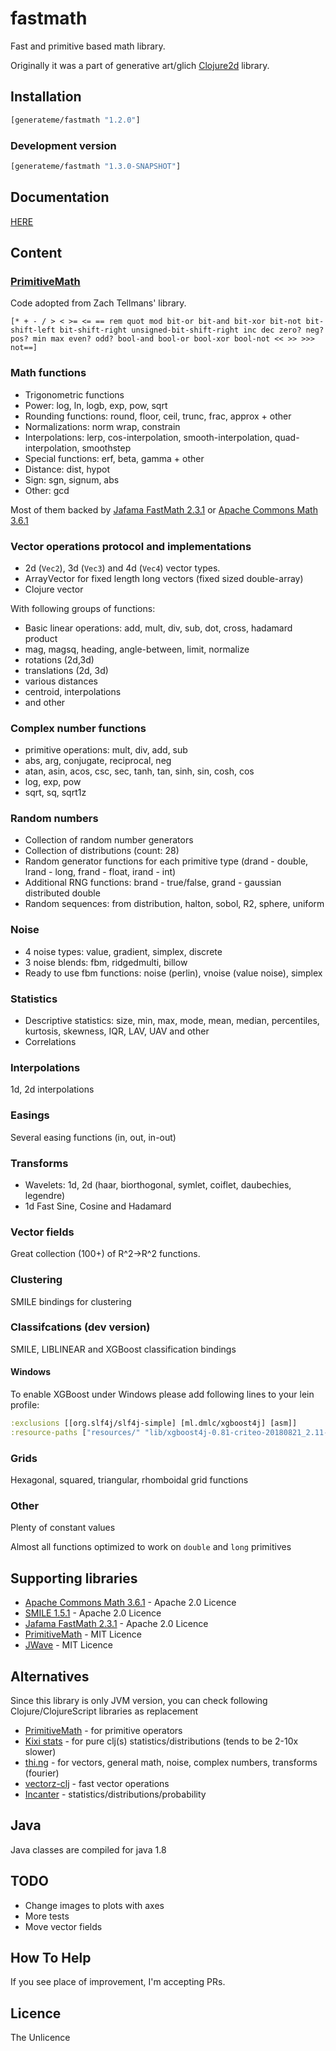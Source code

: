 # fastmath

Fast and primitive based math library.

Originally it was a part of generative art/glich [Clojure2d](https://github.com/Clojure2D/clojure2d) library.

## Installation

```clojure
[generateme/fastmath "1.2.0"]
```

### Development version

```clojure
[generateme/fastmath "1.3.0-SNAPSHOT"]
```

## Documentation

[HERE](https://generateme.github.io/fastmath/index.html)

## Content

### [PrimitiveMath](https://github.com/ztellman/primitive-math)

Code adopted from Zach Tellmans' library.

```
[* + - / > < >= <= == rem quot mod bit-or bit-and bit-xor bit-not bit-shift-left bit-shift-right unsigned-bit-shift-right inc dec zero? neg? pos? min max even? odd? bool-and bool-or bool-xor bool-not << >> >>> not==]
```

### Math functions

* Trigonometric functions
* Power: log, ln, logb, exp, pow, sqrt
* Rounding functions: round, floor, ceil, trunc, frac, approx + other
* Normalizations: norm  wrap, constrain
* Interpolations: lerp, cos-interpolation, smooth-interpolation, quad-interpolation, smoothstep
* Special functions: erf, beta, gamma + other
* Distance: dist, hypot
* Sign: sgn, signum, abs
* Other: gcd

Most of them backed by [Jafama FastMath 2.3.1](https://github.com/jeffhain/jafama) or [Apache Commons Math 3.6.1](http://commons.apache.org/proper/commons-math/index.html)

### Vector operations protocol and implementations

* 2d (`Vec2`), 3d (`Vec3`) and 4d (`Vec4`) vector types.
* ArrayVector for fixed length long vectors (fixed sized double-array)
* Clojure vector

With following groups of functions:

* Basic linear operations: add, mult, div, sub, dot, cross, hadamard product
* mag, magsq, heading, angle-between, limit, normalize
* rotations (2d,3d)
* translations (2d, 3d)
* various distances
* centroid, interpolations
* and other

### Complex number functions

* primitive operations: mult, div, add, sub
* abs, arg, conjugate, reciprocal, neg
* atan, asin, acos, csc, sec, tanh, tan, sinh, sin, cosh, cos
* log, exp, pow
* sqrt, sq, sqrt1z

### Random numbers

* Collection of random number generators
* Collection of distributions (count: 28)
* Random generator functions for each primitive type (drand - double, lrand - long, frand - float, irand - int)
* Additional RNG functions: brand - true/false, grand - gaussian distributed double
* Random sequences: from distribution, halton, sobol, R2, sphere, uniform

### Noise

* 4 noise types: value, gradient, simplex, discrete
* 3 noise blends: fbm, ridgedmulti, billow
* Ready to use fbm functions: noise (perlin), vnoise (value noise), simplex

### Statistics

* Descriptive statistics: size, min, max, mode, mean, median, percentiles, kurtosis, skewness, IQR, LAV, UAV and other
* Correlations

### Interpolations

1d, 2d interpolations

### Easings

Several easing functions (in, out, in-out)

### Transforms

* Wavelets: 1d, 2d (haar, biorthogonal, symlet, coiflet, daubechies, legendre)
* 1d Fast Sine, Cosine and Hadamard

### Vector fields

Great collection (100+) of R^2->R^2 functions.

### Clustering

SMILE bindings for clustering

### Classifcations (dev version)

SMILE, LIBLINEAR and XGBoost classification bindings

#### Windows

To enable XGBoost under Windows please add following lines to your lein profile:

```clojure
:exclusions [[org.slf4j/slf4j-simple] [ml.dmlc/xgboost4j] [asm]]
:resource-paths ["resources/" "lib/xgboost4j-0.81-criteo-20180821_2.11-win64.jar"]
```

### Grids

Hexagonal, squared, triangular, rhomboidal grid functions

### Other

Plenty of constant values

Almost all functions optimized to work on `double` and `long` primitives

## Supporting libraries

* [Apache Commons Math 3.6.1](http://commons.apache.org/proper/commons-math/index.html) - Apache 2.0 Licence
* [SMILE 1.5.1](http://haifengl.github.io/smile/) - Apache 2.0 Licence
* [Jafama FastMath 2.3.1](https://github.com/jeffhain/jafama) - Apache 2.0 Licence
* [PrimitiveMath](https://github.com/ztellman/primitive-math) - MIT Licence
* [JWave](https://github.com/cscheiblich/JWave/) - MIT Licence

## Alternatives

Since this library is only JVM version, you can check following Clojure/ClojureScript libraries as replacement

* [PrimitiveMath](https://github.com/ztellman/primitive-math) - for primitive operators
* [Kixi stats](https://github.com/MastodonC/kixi.stats) - for pure clj(s) statistics/distributions (tends to be 2-10x slower)
* [thi.ng](http://thi.ng/) - for vectors, general math, noise, complex numbers, transforms (fourier)
* [vectorz-clj](https://github.com/mikera/vectorz-clj) - fast vector operations
* [Incanter](https://github.com/incanter/incanter) - statistics/distributions/probability

## Java

Java classes are compiled for java 1.8

## TODO

* Change images to plots with axes
* More tests
* Move vector fields

## How To Help

If you see place of improvement, I'm accepting PRs.

## Licence

The Unlicence

